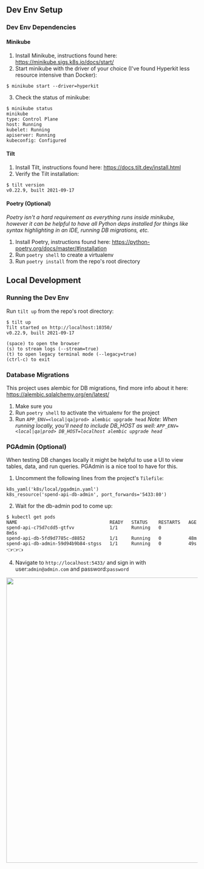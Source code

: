 ## Dev Env Setup

### Dev Env Dependencies

#### Minikube
1. Install Minikube, instructions found here: https://minikube.sigs.k8s.io/docs/start/
2. Start minikube with the driver of your choice (I've found Hyperkit less resource intensive than Docker):
```
$ minikube start --driver=hyperkit
```
3. Check the status of minikube:
```
$ minikube status
minikube
type: Control Plane
host: Running
kubelet: Running
apiserver: Running
kubeconfig: Configured
```

#### Tilt
1. Install Tilt, instructions found here: https://docs.tilt.dev/install.html
2. Verify the Tilt installation:
```
$ tilt version
v0.22.9, built 2021-09-17
```

#### Poetry (Optional)
_Poetry isn't a hard requirement as everything runs inside minikube, however it can be helpful to have all Python deps installed for things like syntax highlighting in an IDE, running DB migrations, etc._
1. Install Poetry, instructions found here: https://python-poetry.org/docs/master/#installation
2. Run `poetry shell` to create a virtualenv
3. Run `poetry install` from the repo's root directory

## Local Development

### Running the Dev Env
Run `tilt up` from the repo's root directory:
```
$ tilt up
Tilt started on http://localhost:10350/
v0.22.9, built 2021-09-17

(space) to open the browser
(s) to stream logs (--stream=true)
(t) to open legacy terminal mode (--legacy=true)
(ctrl-c) to exit
```

### Database Migrations
This project uses alembic for DB migrations, find more info about it here: https://alembic.sqlalchemy.org/en/latest/
1. Make sure you
2. Run `poetry shell` to activate the virtualenv for the project
3. Run `APP_ENV=<local|qa|prod> alembic upgrade head`
_Note: When running locally, you'll need to include DB_HOST as well: `APP_ENV=<local|qa|prod> DB_HOST=localhost alembic upgrade head`_

### PGAdmin (Optional)
When testing DB changes locally it might be helpful to use a UI to view tables, data, and run queries. PGAdmin is a nice tool to have for this.
1. Uncomment the following lines from the project's `Tilefile`:
```
k8s_yaml('k8s/local/pgadmin.yaml')
k8s_resource('spend-api-db-admin', port_forwards='5433:80')
```
2. Wait for the db-admin pod to come up:
```
$ kubectl get pods
NAME                                  READY   STATUS    RESTARTS   AGE
spend-api-c75d7cdd5-gtfvv             1/1     Running   0          8m5s
spend-api-db-5fd9d7785c-d8852         1/1     Running   0          48m
spend-api-db-admin-59d94b9b84-stgss   1/1     Running   0          49s  👈👈👈
```
4. Navigate to `http://localhost:5433/` and sign in with user:`admin@admin.com` and password:`password`
<img src="https://user-images.githubusercontent.com/17532157/135005262-19100036-f2ed-4ae5-b9fa-f4d5ea072f9a.png" width="750">
